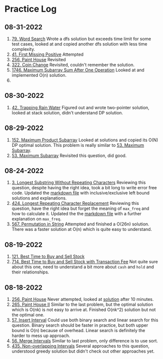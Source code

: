 # Practice Log

## 08-31-2022
1. [79. Word Search](https://leetcode.com/problems/word-search/) Wrote a dfs solution but exceeds time limit for some test cases, looked at and copied another dfs solution with less time complexity. 
2. [41. First Missing Positive](https://leetcode.com/problems/first-missing-positive/) Attempted
3. [256. Paint House](https://leetcode.com/problems/paint-house/) Revisited
4. [322. Coin Change](https://leetcode.com/problems/coin-change/) Revisited, couldn't remember the solution. 
5. [1746. Maximum Subarray Sum After One Operation](https://leetcode.com/problems/maximum-subarray-sum-after-one-operation/) Looked at and implemented O(n) solution.
6. 
## 08-30-2022
1. [42. Trapping Rain Water](https://leetcode.com/problems/trapping-rain-water/) Figured out and wrote two-pointer solution, looked at stack solution, didn't understand DP solution.

## 08-29-2022

1. [152. Maximum Product Subarray](https://leetcode.com/problems/maximum-product-subarray/) Looked at solutions and copied its O(N) DP optimal solution. This problem is really similar to [53. Maximum Subarray](https://leetcode.com/problems/maximum-subarray/).
2. [53. Maximum Subarray](https://leetcode.com/problems/maximum-subarray/) Revisited this question, did good.
## 08-24-2022

1. [3. Longest Substring Without Repeating Characters](https://leetcode.com/problems/longest-substring-without-repeating-characters/)
Reviewing this question, despite having the right idea, took a bit long to write error free code. Updated the [markdown file](src/longest_substring_without_repeating_characters.md) with inclusive/exclusive left bound solutions and explanations.
2. [424. Longest Repeating Character Replacement](https://leetcode.com/problems/longest-repeating-character-replacement/)
Reviewing this question, have the right idea but forget the meaning of `max_freq` and how to calculate it. Updated the the [markdown file](src/longest_repeating_character_replacement.md) with a further explanation on `max_freq`.
3. [567. Permutation in String](https://leetcode.com/problems/permutation-in-string/) Attempted and finished a O(26n) solution. There was a faster solution at O(n) which is quite easy to understand.

## 08-19-2022

1. [121. Best Time to Buy and Sell Stock](https://leetcode.com/problems/best-time-to-buy-and-sell-stock/)
2. [714. Best Time to Buy and Sell Stock with Transaction Fee](https://leetcode.com/problems/best-time-to-buy-and-sell-stock-with-transaction-fee/)
Not quite sure about this one, need to understand a bit more about `cash` and `hold` and their relationships.

## 08-18-2022

1. [256. Paint House](https://leetcode.com/problems/paint-house/)
Never attempted, looked at [solution](https://leetcode.com/problems/paint-house/discuss/68232/python-clean-and-clear-python-dp-solution) after 10 minutes.
2. [265. Paint House II](https://leetcode.com/problems/paint-house-ii/)
Similar to the last problem, but the optimal solution which is O(nk) is not easy to arrive at. Finished O(nk^2) solution but not the optimal one. 
3. [57. Insert Interval](https://leetcode.com/problems/insert-interval/)
Could use both binary search and linear search for this question. Binary search should be faster in practice, but both upper bound is O(n) because of overhead. Linear search is definitely the harder to mess up approach.
4. [56. Merge Intervals](https://leetcode.com/problems/merge-intervals/)
Similar to last problem, only difference is to use sort.
5. [435. Non-overlapping Intervals](https://leetcode.com/problems/non-overlapping-intervals/)
Several approaches to this question, understood greedy solution but didn't check out other approaches yet.
